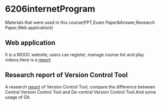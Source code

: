 # 6206internetProgram
Materials that were used in this course(PPT,Exam Paper&Answer,Research Paper,Web application))
## Web application
It is a MOOC website, users can register, manage course list and play videos.Here is a [report](https://github.com/hexuanranhexuanra/6206internetProgram/blob/main/6206_WebProject/Web_Mini_Project_G2002017H_G2001384F/Report%20for%20Mini%20Project.pdf)
## Research report of Version Control Tool
A research [report](https://github.com/hexuanranhexuanra/6206internetProgram/blob/main/6206_ResearchPaper/CI6206_Technology_Research_Paper_HEXUANRAN_G2002017H.pdf) of Version Control Tool, compare the difference between Central Version Control Tool and De-central Version Control Tool.And some usage of Git.

